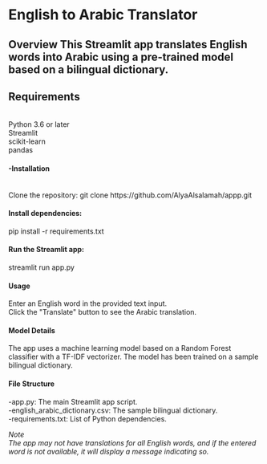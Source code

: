<h1> English to Arabic Translator </h1>

<h2>Overview
This Streamlit app translates English words into Arabic using a pre-trained model based on a bilingual dictionary.
</h2>

<h2>Requirements</h2> <br>
Python 3.6 or later<br>
Streamlit<br>
scikit-learn<br>
pandas

<h4>-Installation</h4><br>
Clone the repository:
git clone https://github.com/AlyaAlsalamah/appp.git<br>
<h4>Install dependencies:</h4>
pip install -r requirements.txt<br>
<h4>Run the Streamlit app:</h4>
streamlit run app.py<br>
<h4>Usage </h4>
Enter an English word in the provided text input.<br>
Click the "Translate" button to see the Arabic translation.<br>

<h4>Model Details</h4>
The app uses a machine learning model based on a Random Forest classifier with a TF-IDF vectorizer. The model has been trained on a sample bilingual dictionary.<br>

<h4>File Structure</h4>
    -app.py: The main Streamlit app script.<br>
    -english_arabic_dictionary.csv: The sample bilingual dictionary.<br>
    -requirements.txt: List of Python dependencies.<br> 
 
*Note*<br>
*The app may not have translations for all English words, and if the entered word is not available, it will display a message indicating so.*
